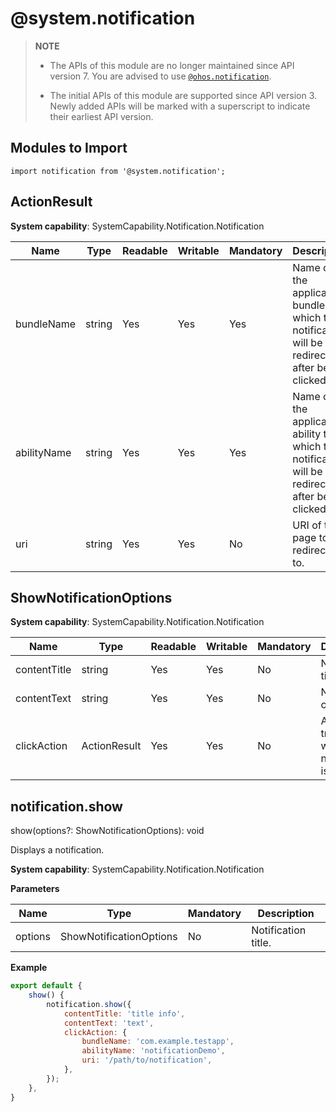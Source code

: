 # @system.notification

> **NOTE**
> - The APIs of this module are no longer maintained since API version 7. You are advised to use [`@ohos.notification`](js-apis-notification.md).
> 
> - The initial APIs of this module are supported since API version 3. Newly added APIs will be marked with a superscript to indicate their earliest API version.


## Modules to Import


```
import notification from '@system.notification';
```

## ActionResult

**System capability**: SystemCapability.Notification.Notification

| Name       | Type                                          | Readable                                        | Writable                                        | Mandatory| Description                     |
| ----------- | ---------------------------------------------- | ---- | ------------------------- | ------------------------- | ------------------------- |
| bundleName  | string                                          | Yes                                        | Yes                                        | Yes  | Name of the application bundle to which the notification will be redirected after being clicked.                 |
| abilityName | string                                          | Yes                                        | Yes                                        | Yes  | Name of the application ability to which the notification will be redirected after being clicked.|
| uri         | string                                          | Yes                                        | Yes                                        | No  | URI of the page to be redirected to.             |


## ShowNotificationOptions

**System capability**: SystemCapability.Notification.Notification

| Name         | Type                                          | Readable                                        | Writable                                        | Mandatory| Description                       |
| ------------- | ---------------------------------------------- | ---- | ------------------------- | ------------------------- | ------------------------- |
| contentTitle  | string                                          | Yes                                        | Yes                                        | No  | Notification title.                 |
| contentText   | string                                          | Yes                                        | Yes                                        | No  | Notification content.                 |
| clickAction   | ActionResult                                    | Yes                                  | Yes                                  | No  | Action triggered when the notification is clicked.    |


## notification.show

show(options?: ShowNotificationOptions): void

Displays a notification.

**System capability**: SystemCapability.Notification.Notification

**Parameters**

| Name| Type| Mandatory| Description|
| -------- | -------- | -------- | -------- |
| options | ShowNotificationOptions | No| Notification title.|

**Example**
```javascript
export default {
    show() {
        notification.show({
            contentTitle: 'title info',
            contentText: 'text',
            clickAction: {
                bundleName: 'com.example.testapp',
                abilityName: 'notificationDemo',
                uri: '/path/to/notification',
            },
        });
    },
}
```
